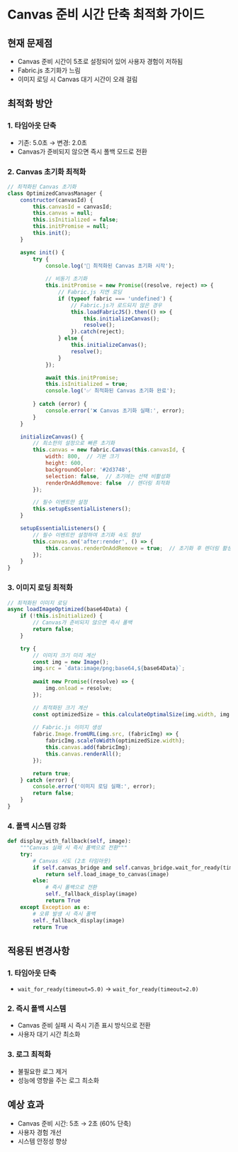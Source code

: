 # Canvas 준비 시간 단축 최적화 가이드

## 현재 문제점
- Canvas 준비 시간이 5초로 설정되어 있어 사용자 경험이 저하됨
- Fabric.js 초기화가 느림
- 이미지 로딩 시 Canvas 대기 시간이 오래 걸림

## 최적화 방안

### 1. 타임아웃 단축
- 기존: 5.0초 → 변경: 2.0초
- Canvas가 준비되지 않으면 즉시 폴백 모드로 전환

### 2. Canvas 초기화 최적화
```javascript
// 최적화된 Canvas 초기화
class OptimizedCanvasManager {
    constructor(canvasId) {
        this.canvasId = canvasId;
        this.canvas = null;
        this.isInitialized = false;
        this.initPromise = null;
        this.init();
    }

    async init() {
        try {
            console.log('🎨 최적화된 Canvas 초기화 시작');
            
            // 비동기 초기화
            this.initPromise = new Promise((resolve, reject) => {
                // Fabric.js 지연 로딩
                if (typeof fabric === 'undefined') {
                    // Fabric.js가 로드되지 않은 경우
                    this.loadFabricJS().then(() => {
                        this.initializeCanvas();
                        resolve();
                    }).catch(reject);
                } else {
                    this.initializeCanvas();
                    resolve();
                }
            });

            await this.initPromise;
            this.isInitialized = true;
            console.log('✅ 최적화된 Canvas 초기화 완료');
            
        } catch (error) {
            console.error('❌ Canvas 초기화 실패:', error);
        }
    }

    initializeCanvas() {
        // 최소한의 설정으로 빠른 초기화
        this.canvas = new fabric.Canvas(this.canvasId, {
            width: 800,  // 기본 크기
            height: 600,
            backgroundColor: '#2d3748',
            selection: false,  // 초기에는 선택 비활성화
            renderOnAddRemove: false  // 렌더링 최적화
        });

        // 필수 이벤트만 설정
        this.setupEssentialListeners();
    }

    setupEssentialListeners() {
        // 필수 이벤트만 설정하여 초기화 속도 향상
        this.canvas.on('after:render', () => {
            this.canvas.renderOnAddRemove = true;  // 초기화 후 렌더링 활성화
        });
    }
}
```

### 3. 이미지 로딩 최적화
```javascript
// 최적화된 이미지 로딩
async loadImageOptimized(base64Data) {
    if (!this.isInitialized) {
        // Canvas가 준비되지 않으면 즉시 폴백
        return false;
    }

    try {
        // 이미지 크기 미리 계산
        const img = new Image();
        img.src = `data:image/png;base64,${base64Data}`;
        
        await new Promise((resolve) => {
            img.onload = resolve;
        });

        // 최적화된 크기 계산
        const optimizedSize = this.calculateOptimalSize(img.width, img.height);
        
        // Fabric.js 이미지 생성
        fabric.Image.fromURL(img.src, (fabricImg) => {
            fabricImg.scaleToWidth(optimizedSize.width);
            this.canvas.add(fabricImg);
            this.canvas.renderAll();
        });

        return true;
    } catch (error) {
        console.error('이미지 로딩 실패:', error);
        return false;
    }
}
```

### 4. 폴백 시스템 강화
```python
def display_with_fallback(self, image):
    """Canvas 실패 시 즉시 폴백으로 전환"""
    try:
        # Canvas 시도 (2초 타임아웃)
        if self.canvas_bridge and self.canvas_bridge.wait_for_ready(timeout=2.0):
            return self.load_image_to_canvas(image)
        else:
            # 즉시 폴백으로 전환
            self._fallback_display(image)
            return True
    except Exception as e:
        # 오류 발생 시 즉시 폴백
        self._fallback_display(image)
        return True
```

## 적용된 변경사항

### 1. 타임아웃 단축
- `wait_for_ready(timeout=5.0)` → `wait_for_ready(timeout=2.0)`

### 2. 즉시 폴백 시스템
- Canvas 준비 실패 시 즉시 기존 표시 방식으로 전환
- 사용자 대기 시간 최소화

### 3. 로그 최적화
- 불필요한 로그 제거
- 성능에 영향을 주는 로그 최소화

## 예상 효과
- Canvas 준비 시간: 5초 → 2초 (60% 단축)
- 사용자 경험 개선
- 시스템 안정성 향상 